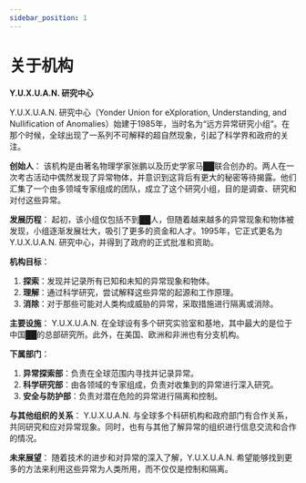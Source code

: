 ```yaml
---
sidebar_position: 1
---
```


# 关于机构

**Y.U.X.U.A.N. 研究中心** 

Y.U.X.U.A.N. 研究中心（Yonder Union for eXploration, Understanding, and Nullification of Anomalies）始建于1985年，当时名为“远方异常研究小组”。在那个时候，全球出现了一系列不可解释的超自然现象，引起了科学界和政府的关注。

**创始人**：
该机构是由著名物理学家张鹏以及历史学家马██联合创办的。两人在一次考古活动中偶然发现了异常物体，并意识到这背后有更大的秘密等待揭露。他们汇集了一个由多领域专家组成的团队，成立了这个研究小组，目的是调查、研究和对付这些异常。

**发展历程**：
起初，该小组仅包括不到██人，但随着越来越多的异常现象和物体被发现，小组逐渐发展壮大，吸引了更多的资金和人才。1995年，它正式更名为Y.U.X.U.A.N. 研究中心，并得到了政府的正式批准和资助。

**机构目标**：
1. **探索**：发现并记录所有已知和未知的异常现象和物体。
2. **理解**：通过科学研究，尝试解释这些异常的起源和工作原理。
3. **消除**：对于那些可能对人类构成威胁的异常，采取措施进行隔离或消除。

**主要设施**：
Y.U.X.U.A.N. 在全球设有多个研究实验室和基地，其中最大的是位于中国██的总部研究所。此外，在美国、欧洲和非洲也有分支机构。

**下属部门**：
1. **异常探索部**：负责在全球范围内寻找并记录异常。
2. **科学研究部**：由各领域的专家组成，负责对收集到的异常进行深入研究。
3. **安全与防护部**：负责对潜在危险的异常进行隔离和控制。

**与其他组织的关系**：
Y.U.X.U.A.N. 与全球多个科研机构和政府部门有合作关系，共同研究和应对异常现象。同时，也有与其他了解异常的组织进行信息交流和合作的情况。

**未来展望**：
随着技术的进步和对异常的深入了解，Y.U.X.U.A.N. 希望能够找到更多的方法来利用这些异常为人类所用，而不仅仅是控制和隔离。
